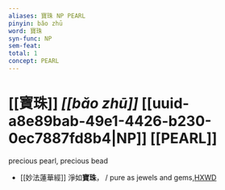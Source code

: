 ```yaml
---
aliases: 寶珠 NP PEARL
pinyin: bǎo zhū
word: 寶珠
syn-func: NP
sem-feat: 
total: 1
concept: PEARL 
---
```

# [[寶珠]] *[[bǎo zhū]]*  [[uuid-a8e89bab-49e1-4426-b230-0ec7887fd8b4|NP]] [[PEARL]]
precious pearl, precious bead
 - [[妙法蓮華經]] 淨如**寶珠**， / pure as jewels and gems,[HXWD](https://hxwd.org/textview.html?location=KR6d0001_T_001-0003b.10)